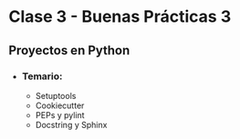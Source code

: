 # Clase 3 - Buenas Prácticas 3

## Proyectos en Python
* ### Temario:
    * Setuptools
    * Cookiecutter
    * PEPs y pylint
    * Docstring y Sphinx